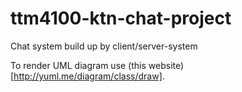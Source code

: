 # ttm4100-ktn-chat-project
Chat system build up by client/server-system

To render UML diagram use (this website)[http://yuml.me/diagram/class/draw].
